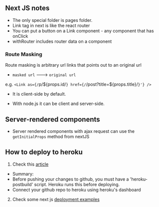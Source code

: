 ## Next JS notes

- The only special folder is pages folder.
- Link tag in next is like the react router
- You can put a button on a Link component - any component that has onClick
- withRouter includes router data on a component

### Route Masking
Route masking is arbitrary url links that points out to an original url
- `masked url` ---> `original url`

e.g. `<Link as={/`p/${props.id/`} href={/`/post?title=${props.title}/`}'} />`

- It is client-side by default.

- With node.js it can be client and server-side.

## Server-rendered components
- Server rendered components with ajax request can use the `getInitialProps` method from nextJS


## How to deploy to heroku
1. Check this [article](https://medim.com/@jacoboakley/deploy-a-next-js-app-on-heroku-69bcb01db1b7)
  - Summary:
  - Before pushing your changes to github, you must have a 'heroku-postbuild' script. Heroku runs this before deploying.
  - Connect your github repo to heroku using heroku's dashboard
2. Check some next js [deployment examples](https://github.com/zeit/next.js/tree/3949c82bdfe268f841178979800aa8e71bbf412c/examples/custom-server-express)
